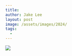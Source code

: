 ```yaml
---
title:
author: Jake Lee
layout: post
image: /assets/images/2024/
tags:
  -
---
```


[![](/assets/images/2024/example_thumbnail.png)](/assets/images/2024/example.png)
